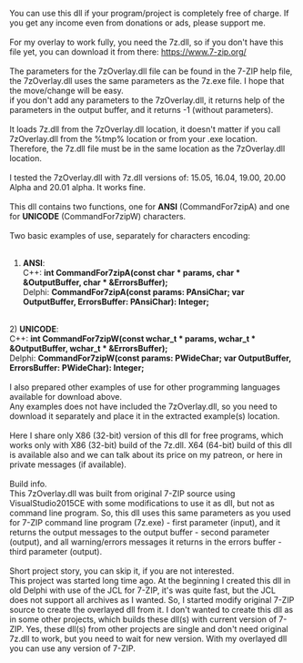 You can use this dll if your program/project is completely free of charge. If you get any income even from donations or ads, please support me.<br>
<br>
For my overlay to work fully, you need the 7z.dll, so if you don't have this file yet, you can download it from there: <a href=https://www.7-zip.org/>https://www.7-zip.org/</a><br>
<br>
The parameters for the 7zOverlay.dll file can be found in the 7-ZIP help file, the 7zOverlay.dll uses the same parameters as the 7z.exe file. I hope that the move/change will be easy.<br>
if you don't add any parameters to the 7zOverlay.dll, it returns help of the parameters in the output buffer, and it returns -1 (without parameters).<br>
<br>
It loads 7z.dll from the 7zOverlay.dll location, it doesn't matter if you call 7zOverlay.dll from the %tmp% location or from your .exe location. Therefore, the 7z.dll file must be in the same location as the 7zOverlay.dll location.<br>
<br>
I tested the 7zOverlay.dll with 7z.dll versions of: 15.05, 16.04, 19.00, 20.00 Alpha and 20.01 alpha. It works fine.<br>
<br>
This dll contains two functions, one for <b>ANSI</b> (CommandFor7zipA) and one for <b>UNICODE</b> (CommandFor7zipW) characters.<br>
<br>
Two basic examples of use, separately for characters encoding:<br>
<br>
1) <b>ANSI</b>:<br>
C++: <b>int CommandFor7zipA(const char * params, char * &OutputBuffer, char * &ErrorsBuffer);</b><br>
Delphi: <b>CommandFor7zipA(const params: PAnsiChar; var OutputBuffer, ErrorsBuffer: PAnsiChar): Integer;</b><br>
<br>
2) <b>UNICODE</b>:<br>
C++: <b>int CommandFor7zipW(const wchar_t * params, wchar_t * &OutputBuffer, wchar_t * &ErrorsBuffer);</b><br>
Delphi: <b>CommandFor7zipW(const params: PWideChar; var OutputBuffer, ErrorsBuffer: PWideChar): Integer;</b><br>
<br>
I also prepared other examples of use for other programming languages available for download above.<br>
Any examples does not have included the 7zOverlay.dll, so you need to download it separately and place it in the extracted example(s) location.<br>
<br>
Here I share only X86 (32-bit) version of this dll for free programs, which works only with X86 (32-bit) build of the 7z.dll. X64 (64-bit) build of this dll is available also and we can talk about its price on my patreon, or here in private messages (if available).<br>
<br>
Build info.<br>
This 7zOverlay.dll was built from original 7-ZIP source using VisualStudio2015CE with some modifications to use it as dll, but not as command line program. So, this dll uses this same parameters as you used for 7-ZIP command line program (7z.exe) - first parameter (input), and it returns the output messages to the output buffer - second parameter (output), and all warning/errors messages it returns in the errors buffer - third parameter (output).<br>
<br>
Short project story, you can skip it, if you are not interested.<br>
This project was started long time ago. At the beginning I created this dll in old Delphi with use of the JCL for 7-ZIP, it's was quite fast, but the JCL does not support all archives as I wanted. So, I started modify original 7-ZIP source to create the overlayed dll from it. I don't wanted to create this dll as in some other projects, which builds these dll(s) with current version of 7-ZIP. Yes, these dll(s) from other projects are single and don't need original 7z.dll to work, but you need to wait for new version. With my overlayed dll you can use any version of 7-ZIP.<br>
